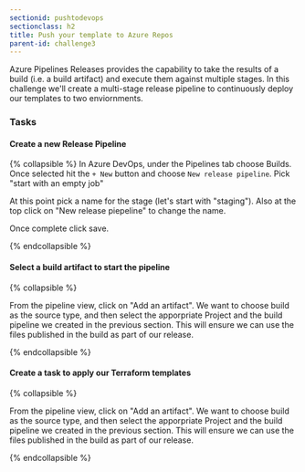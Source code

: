 ```yaml
---
sectionid: pushtodevops
sectionclass: h2
title: Push your template to Azure Repos
parent-id: challenge3
---
```


Azure Pipelines Releases provides the capability to take the results of a build (i.e. a build artifact) and execute them against multiple stages. In this challenge we'll create a multi-stage release pipeline to continuously deploy our templates to two enviornments.


### Tasks


#### Create a new Release Pipeline

{% collapsible %}
In Azure DevOps, under the Pipelines tab choose Builds. Once selected hit the `+ New` button and choose `New release pipeline`. Pick "start with an empty job"

At this point pick a name for the stage (let's start with "staging").  Also at the top click on "New release piepeline" to change the name.

Once complete click save.

{% endcollapsible %}

#### Select a build artifact to start the pipeline

{% collapsible %}

From the pipeline view, click on "Add an artifact".  We want to choose build as the source type, and then select the apporpriate Project and the build pipeline we created in the previous section.  This will ensure we can use the files published in the build as part of our release.

{% endcollapsible %}

#### Create a task to apply our Terraform templates

{% collapsible %}

From the pipeline view, click on "Add an artifact".  We want to choose build as the source type, and then select the apporpriate Project and the build pipeline we created in the previous section.  This will ensure we can use the files published in the build as part of our release.

{% endcollapsible %}